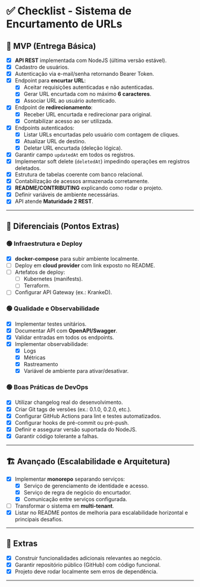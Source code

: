 # ✅ Checklist - Sistema de Encurtamento de URLs

## 🚀 **MVP (Entrega Básica)**

- [x] **API REST** implementada com NodeJS (última versão estável).
- [x] Cadastro de usuários.
- [x] Autenticação via e-mail/senha retornando Bearer Token.
- [x] Endpoint para **encurtar URL**:
  - [x] Aceitar requisições autenticadas e não autenticadas.
  - [x] Gerar URL encurtada com no máximo **6 caracteres**.
  - [x] Associar URL ao usuário autenticado.
- [x] Endpoint de **redirecionamento**:
  - [x] Receber URL encurtada e redirecionar para original.
  - [x] Contabilizar acesso ao ser utilizada.
- [x] Endpoints autenticados:
  - [x] Listar URLs encurtadas pelo usuário com contagem de cliques.
  - [x] Atualizar URL de destino.
  - [x] Deletar URL encurtada (deleção lógica).
- [x] Garantir campo `updatedAt` em todos os registros.
- [x] Implementar soft delete (`deletedAt`) impedindo operações em registros deletados.
- [x] Estrutura de tabelas coerente com banco relacional.
- [x] Contabilização de acessos armazenada corretamente.
- [x] **README/CONTRIBUTING** explicando como rodar o projeto.
- [x] Definir variáveis de ambiente necessárias.
- [x] API atende **Maturidade 2 REST**.

---

## 🌟 **Diferenciais (Pontos Extras)**

### 🟢 **Infraestrutura e Deploy**

- [x] **docker-compose** para subir ambiente localmente.
- [ ] Deploy em **cloud provider** com link exposto no README.
- [ ] Artefatos de deploy:
  - [ ] Kubernetes (manifests).
  - [ ] Terraform.
- [ ] Configurar API Gateway (ex.: KrankeD).

### 🟢 **Qualidade e Observabilidade**

- [x] Implementar testes unitários.
- [x] Documentar API com **OpenAPI/Swagger**.
- [x] Validar entradas em todos os endpoints.
- [x] Implementar observabilidade:
  - [x] Logs
  - [x] Métricas
  - [x] Rastreamento
  - [x] Variável de ambiente para ativar/desativar.

### 🟢 **Boas Práticas de DevOps**

- [x] Utilizar changelog real do desenvolvimento.
- [x] Criar Git tags de versões (ex.: 0.1.0, 0.2.0, etc.).
- [x] Configurar GitHub Actions para lint e testes automatizados.
- [x] Configurar hooks de pré-commit ou pré-push.
- [x] Definir e assegurar versão suportada do NodeJS.
- [x] Garantir código tolerante a falhas.

---

## 🏗️ **Avançado (Escalabilidade e Arquitetura)**

- [x] Implementar **monorepo** separando serviços:
  - [x] Serviço de gerenciamento de identidade e acesso.
  - [x] Serviço de regra de negócio do encurtador.
  - [x] Comunicação entre serviços configurada.
- [ ] Transformar o sistema em **multi-tenant**.
- [x] Listar no README pontos de melhoria para escalabilidade horizontal e principais desafios.

---

## 🎯 **Extras**

- [x] Construir funcionalidades adicionais relevantes ao negócio.
- [x] Garantir repositório público (GitHub) com código funcional.
- [x] Projeto deve rodar localmente sem erros de dependência.

---
